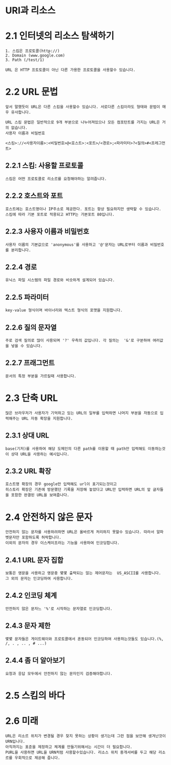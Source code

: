 <h1>URI과 리소스</h1>

# 2.1 인터넷의 리소스 탐색하기

    1. 스킴은 프로토콜(http://)
    2. Domain (www.google.com)
    3. Path (/test/1)

    URL 은 HTTP 프토토콜이 아닌 다른 가용한 프로토콜을 사용할수 있습니다.

# 2.2 URL 문법

    앞서 말했듯이 URL은 다른 스킴을 사용할수 있습니다. 서로다른 스킴이라도 형태와 문법이 매우 유사합니다.

    URL 스킴 문법은 일반적으로 9개 부분으로 나누어져있으나 모든 컴포턴트를 가지는 URL은 거의 없습니다.
    사용자 이름과 비밀번호

    <스킴>://<사용자이름>:<비밀번호>@<호스트>:<포트>/<경로>;<파라미터>?<질의>#<프레그먼트>

## 2.2.1 스킴: 사용할 프로토콜

    스킴은 어떤 프로토콜로 리소르를 요청해야하는 알려줍니다.

## 2.2.2 호스트와 포트

    호스트에는 호스트명이나 IP주소로 제공한다. 포트는 항상 필요하지만 생략할 수 있습니다. 스킴에 따라 기본 포트로 적용되고 HTTP는 가본포트 80입니다.

## 2.2.3 사용자 이름과 비밀번호

    사용자 이름의 기본값으로 'anonymous'를 사용하고 '@'문자는 URL로부터 이름과 비밀번호를 분리합니다.

## 2.2.4 경로

    유닉스 파일 시스템의 파일 경로와 비슷하게 설계되어 있습니다.

## 2.2.5 파라미터

    key-value 형식이며 바이너리와 텍스트 형식의 포맷을 지원합니다.

## 2.2.6 질의 문자열

    주로 검색 질의로 많이 사용되며 '?' 우측의 값입니다. 각 질의는  '&'로 구분하여 여러값을 넣을 수 있습니다.

## 2.2.7 프래그먼트

    문서의 특정 부분을 가르킬때 사용합니다.

# 2.3 단축 URL

    많은 브라우저가 사용자가 기억하고 있는 URL의 일부를 입력하면 나머지 부분을 자동으로 입력해주는 URL 자동 확장을 지원합니다.

## 2.3.1 상대 URL

    base(기저)를 사용하여 해당 도메인의 다른 path를 이용할 때 path만 입력해도 이동하는것이 상대 URL을 사용하는 예시입니다.

## 2.3.2 URL 확장

    호스트명 확장의 경우 google만 입력해도 url이 표기되는것이고
    히스토리 확장은 기존에 방문했던 기록을 저장해 놓았다고 URL만 입력하면 URL의 앞 글자들을 포함한 완결된 URL을 보여줍나다.

# 2.4 안전하지 않은 문자

    안전하지 않는 문자를 사용하려하면 URL은 올바르게 처리하지 못할수 있습니다. 따라서 알파벳문자만 포함하도록 허락합니다.
    이외의 문자의 경우 이스케이프라는 기능을 사용하여 인코딩합니다.

## 2.4.1 URL 문자 집합

    보통은 영문을 사용하고 영문중 몇몇 출력되는 않는 제어문자는  US_ASCII를 사용합니다. 그 외의 문자는 인코딩하여 사용합니다.

## 2.4.2 인코딩 체계

    안전하지 않은 문자느 '%'로 시작하는 문자열로 인코딩합니다.

## 2.4.3 문자 제한

    몇몇 문자들은 게이트웨이와 프로토콜에서 혼동되어 인코딩하여 사용하는것들도 있습니다.(%, /, . , .. , # ...)

## 2.4.4 좀 더 알아보기

    요청과 응답 모두에서 안전하지 않는 문자인지 검증해야합니다.

# 2.5 스킴의 바다

# 2.6 미래

    URL은 리소르 위치가 변경될 경우 찾지 못하는 상황이 생기는데 그런 점을 보안해 생겨난것이 URN입니다.
    아직까지는 표준을 제정하고 체계를 만들기위해서는 시간이 더 필요합니다.
    PURL을 사용하면 URL을 URN처럼 사용할수있습니다. 리소스 위치 중개서버를 두고 해당 리소르를 우회적으로 제공해 줍니다.
